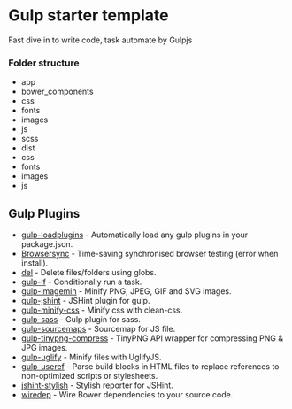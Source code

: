 # Gulp starter template

Fast dive in to write code, task automate by Gulpjs

### Folder structure

* app
 * bower_components
 * css
 * fonts
 * images
 * js
 * scss
* dist
 * css
 * fonts
 * images
 * js


## Gulp Plugins

* [gulp-loadplugins](https://www.npmjs.com/package/gulp-load-plugins) - Automatically load any gulp plugins in your package.json.
* [Browsersync](http://www.browsersync.io/docs/gulp/) - Time-saving synchronised browser testing (error when install).
* [del](https://www.npmjs.com/package/del) - Delete files/folders using globs.
* [gulp-if](https://www.npmjs.com/package/gulp-if) - Conditionally run a task.
* [gulp-imagemin](https://www.npmjs.com/package/gulp-imagemin) - Minify PNG, JPEG, GIF and SVG images.
* [gulp-jshint](https://www.npmjs.com/package/gulp-jshint) - JSHint plugin for gulp.
* [gulp-minify-css](https://www.npmjs.com/package/gulp-minify-css/) - Minify css with clean-css.
* [gulp-sass](https://www.npmjs.com/package/gulp-sass/) - Gulp plugin for sass.
* [gulp-sourcemaps](https://github.com/floridoo/gulp-sourcemaps) - Sourcemap for JS file.
* [gulp-tinypng-compress](https://www.npmjs.com/package/gulp-tinypng-compress) - TinyPNG API wrapper for compressing PNG & JPG images.
* [gulp-uglify](https://www.npmjs.com/package/gulp-uglify/) - Minify files with UglifyJS.
* [gulp-useref](https://www.npmjs.com/package/gulp-useref) - Parse build blocks in HTML files to replace references to non-optimized scripts or stylesheets.
* [jshint-stylish](https://www.npmjs.com/package/jshint-stylish) - Stylish reporter for JSHint.
* [wiredep](https://github.com/taptapship/wiredep#configuration) - Wire Bower dependencies to your source code.

